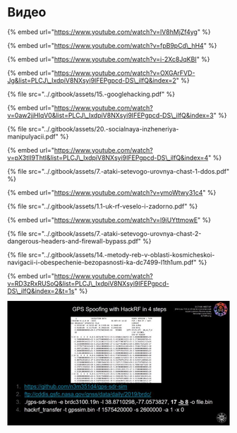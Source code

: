 # Видео

{% embed url="https://www.youtube.com/watch?v=lV8hMjZf4yg" %}



{% embed url="https://www.youtube.com/watch?v=fpB9pCd\_hH4" %}

{% embed url="https://www.youtube.com/watch?v=i-2Xc8JqKBI" %}

{% embed url="https://www.youtube.com/watch?v=OXGArFVD-Jg&list=PLCJ\_IxdpiV8NXsyi9IFEPgpcd-DS\_ilfQ&index=2" %}

{% file src="../.gitbook/assets/15.-googlehacking.pdf" %}

{% embed url="https://www.youtube.com/watch?v=0aw2jjHIqV0&list=PLCJ\_IxdpiV8NXsyi9IFEPgpcd-DS\_ilfQ&index=3" %}

{% file src="../.gitbook/assets/20.-socialnaya-inzheneriya-manipulyacii.pdf" %}

{% embed url="https://www.youtube.com/watch?v=pX3tlI9ThtI&list=PLCJ\_IxdpiV8NXsyi9IFEPgpcd-DS\_ilfQ&index=4" %}

{% file src="../.gitbook/assets/7.-ataki-setevogo-urovnya-chast-1-ddos.pdf" %}

{% embed url="https://www.youtube.com/watch?v=ymoWtwy31c4" %}

{% file src="../.gitbook/assets/1.1-uk-rf-veselo-i-zadorno.pdf" %}

{% embed url="https://www.youtube.com/watch?v=l9iUYttmowE" %}

{% file src="../.gitbook/assets/7.-ataki-setevogo-urovnya-chast-2-dangerous-headers-and-firewall-bypass.pdf" %}



{% file src="../.gitbook/assets/14.-metody-reb-v-oblasti-kosmicheskoi-navigacii-i-obespechenie-bezopasnosti-ka-dc7499-l1th1um.pdf" %}

{% embed url="https://www.youtube.com/watch?v=RD3zRxRUSoQ&list=PLCJ\_IxdpiV8NXsyi9IFEPgpcd-DS\_ilfQ&index=2&t=1s" %}

![](../.gitbook/assets/image%20%2835%29.png)



